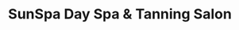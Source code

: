---
title: "SunSpa Day Spa & Tanning Salon"
url: /ashland-city/sunspa-day-spa-und-tanning-salon/
shop: Kosmetik
---